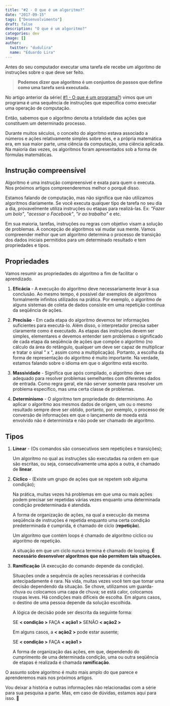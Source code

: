 ```yaml
---
title: "#2 - O que é um algoritmo?"
date: "2017-09-15"
tags: ["Desenvolvimento"]
draft: false
description: "O que é um algoritmo?"
categories: dev
image: []
author:
  twitter: "dudulira"
  name: "Eduardo Lira"
---
```


Antes do seu computador executar uma tarefa ele recebe um algoritmo de instruções sobre o que deve ser feito.

> **Podemos dizer que algoritmo é um conjuntos de passos que define como uma tarefa será
> executada.**

No artigo anterior da série( [#1 - O que é um programa?](/blog/o-que-e-um-programa)) vimos que um programa é uma sequência de instruções que especifica como executar uma operação de computação.

Então, sabemos que o algoritmo denota a totalidade das ações que constituem um determinado processo.

Durante muitos séculos, o conceito do algoritmo estava associado a números e ações relativamente simples sobre eles, e a própria matemática era, em sua maior parte, uma ciência da computação, uma ciência aplicada. Na maioria das vezes, os algoritmos foram apresentados sob a forma de fórmulas matemáticas.

## Instrução compreensível

Algoritmo é uma instrução compreensível e exata para quem o executa. Nos próximos artigos compreenderemos melhor o porquê disso.

Estamos falando de computação, mas não significa que não utilizamos algoritmos diariamente. Se você executa qualquer tipo de tarefa no seu dia a dia, provavelmente utiliza instruções
ou etapas para realizá-las. Ex: _"Fazer um bolo"_, _"acessar o Facebook"_, _"ir ao trabalho"_ e etc.

Em sua maioria, tarefas, instruções ou regras com objetivo visam a solução de problemas. A concepção de algoritmos vai mudar sua mente. Vamos compreender melhor que um algoritmo determina o processo de transição dos dados iniciais permitidos para um determinado resultado e tem propriedades e tipos.

## Propriedades

Vamos resumir as propriedades do algoritmo a fim de facilitar o aprendizado.

1. **Eficácia** - A execução do algoritmo deve necessariamente levar à sua conclusão. Ao mesmo tempo, é possível dar exemplos de algoritmos formalmente infinitos utilizados na prática. Por exemplo, o algoritmo de alguns sistemas de coleta de dados consiste em uma repetição contínua da seqüência de ações.

2. **Precisão** - Em cada etapa do algoritmo devemos ter informações suficientes para executá-lo. Além disso, o interpretador precisa saber claramente como é executado. As etapas das instruções devem ser simples, elementares e devemos entender sem problemas o significado de cada etapa da seqüência de ações que compõe o algoritmo (no cálculo da área do retângulo, qualquer um deve ser capaz de multiplicar e tratar o sinal " x ", assim como a multiplicação). Portanto, a escolha da forma de representação do algoritmo é muito importante. Na verdade, estamos falando sobre o idioma em que o algoritmo está escrito.

3. **Massividade** - Significa que após compilado, o algoritmo deve ser adequado para resolver problemas semelhantes com diferentes dados de entrada. Como regra geral, ele não server somente para resolver um problema específico, mas uma certa classe de problemas.

4. **Determinismo** - O algoritmo tem propriedade do determinismo. Ao aplicar o algoritmo aos mesmos dados de origem, um ou o mesmo resultado sempre deve ser obtido, portanto, por exemplo, o processo de conversão de informações em que o lançamento de moeda está envolvido não é determinista e não pode ser chamado de algoritmo.

## Tipos

1. **Linear** - (Os comandos são consecutivos sem repetições e transições);

   Um algoritmo no qual as instruções são executadas na ordem em que são escritas, ou seja, consecutivamente uma após a outra, é chamado de **linear**.

2. **Cíclico** - (Existe um grupo de ações que se repetem sob alguma condição);

   Na prática, muitas vezes há problemas em que uma ou mais ações podem precisar ser repetidas várias vezes enquanto uma determinada condição predeterminada é atendida.

   A forma de organização de ações, na qual a execução da mesma seqüência de instruções é repetida enquanto uma certa condição predeterminada é cumprida, é chamado de ciclo (**repetição**).

   Um algoritmo que contém loops é chamado de algoritmo cíclico ou algoritmo de repetição.

   A situação em que um ciclo nunca termina é chamado de looping. **É necessário desenvolver algoritmos que não permitem tais situações.**

3. **Ramificação** (A execução do comando depende da condição).

   Situações onde a sequência de ações necessárias é conhecida antecipadamente é rara. Na vida, muitas vezes você tem que tomar uma decisão dependendo da situação. Se chove, utilizamos um guarda-chuva ou colocamos uma capa de chuva; se está calor, colocamos roupas leves. Há condições mais difíceis de escolha. Em alguns casos, o destino de uma pessoa depende da solução escolhida.

   A lógica de decisão pode ser descrita da seguinte forma:

   SE **< condição >** FAÇA **< ação1 >** SENÃO **< ação2 >**

   Em alguns casos, a **< ação2 >** pode estar ausente;

   SE **< condição >** FAÇA **< ação1 >**

   A forma de organização das ações, em que, dependendo do cumprimento de uma determinada condição, uma ou outra seqüência de etapas é realizada é chamada **ramificação**.

O assunto sobre algoritmo é muito mais amplo do que parece e aprenderemos mais nos próximos artigos.

Vou deixar a história e outras informações não relacionadas com a série para sua pesquisa a parte. Mas, em caso de dúvidas, estamos aqui para isso. :running:
